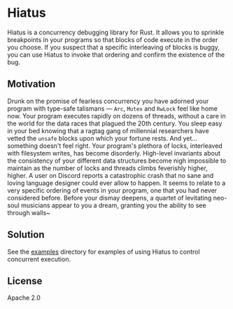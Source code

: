 Hiatus
======

Hiatus is a concurrency debugging library for Rust. It allows you to sprinkle breakpoints
in your programs so that blocks of code execute in the order you choose. If you suspect that a
specific interleaving of blocks is buggy, you can use Hiatus to invoke that ordering and
confirm the existence of the bug.

## Motivation

Drunk on the promise of fearless concurrency you have adorned your program with type-safe
talismans — `Arc`, `Mutex` and `RwLock` feel like home now. Your program executes rapidly
on dozens of threads, without a care in the world for the data races that plagued the 20th
century. You sleep easy in your bed knowing that a ragtag gang of millennial researchers
have vetted the `unsafe` blocks upon which your fortune rests. And yet... something
doesn't feel right. Your program's plethora of locks, interleaved with filesystem writes,
has become disorderly. High-level invariants about the consistency of your different data
structures become nigh impossible to maintain as the number of locks and threads climbs
feverishly higher, higher. A user on Discord reports a catastrophic crash that no sane and
loving language designer could ever allow to happen. It seems to relate to a very specific
ordering of events in your program, one that you had never considered before. Before your
dismay deepens, a quartet of levitating neo-soul musicians appear to you a dream, granting
you the ability to see through walls~

## Solution

See the [examples](./examples) directory for examples of using Hiatus to control concurrent
execution.

## License

Apache 2.0
